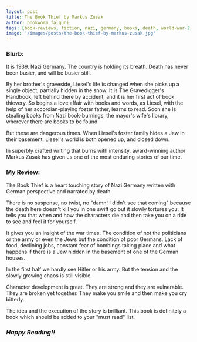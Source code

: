 ```yaml
---
layout: post
title: The Book Thief by Markus Zusak
author: bookworm_falguni
tags: [book-reviews, fiction, nazi, germany, books, death, world-war-2, historical-fiction, book-to-movie]
image: '/images/posts/the-book-thief-by-markus-zusak.jpg'
---
```

### **Blurb:**

It is 1939. Nazi Germany. The country is holding its breath. Death has never been busier, and will be busier still.

By her brother's graveside, Liesel's life is changed when she picks up a single object, partially hidden in the snow. It is The Gravedigger's Handbook, left behind there by accident, and it is her first act of book thievery. So begins a love affair with books and words, as Liesel, with the help of her accordian-playing foster father, learns to read. Soon she is stealing books from Nazi book-burnings, the mayor's wife's library, wherever there are books to be found.

But these are dangerous times. When Liesel's foster family hides a Jew in their basement, Liesel's world is both opened up, and closed down.

In superbly crafted writing that burns with intensity, award-winning author Markus Zusak has given us one of the most enduring stories of our time. 

### **My Review:**

The Book Thief is a heart touching story of Nazi Germany written with German perspective and narrated by death.

There is no suspense, no twist, no "damn! I didn't see that coming" because the death here doesn't kill you in one swift go but it slowly tortures you. It tells you that when and how the characters die and then take you on a ride to see and feel it for yourself.

It gives you an insight of the war times. The condition of not the politicians or the army or even the Jews but the condition of poor Germans. Lack of food, declining jobs, constant fear of bombings taking place and what happens if there is a Jew hidden in the basement of one of the German houses.

In the first half we hardly see Hitler or his army. But the tension and the slowly growing chaos is still visible.

Character development is great. They are strong and they are vulnerable. They are broken yet together. They make you smile and then make you cry bitterly.

The idea and the execution of the story is brilliant. 
This book is definitely a book which should be added to your "must read" list.

### ***Happy Reading!!***
